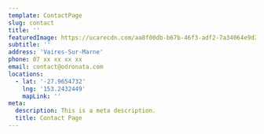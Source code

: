 ```yaml
---
template: ContactPage
slug: contact
title: ''
featuredImage: https://ucarecdn.com/aa8f00db-b67b-46f3-adf2-7a34064e9d23/
subtitle: ''
address: 'Vaires-Sur-Marne'
phone: 07 xx xx xx xx
email: contact@odronata.com
locations:
  - lat: '-27.9654732'
    lng: '153.2432449'
    mapLink: ''
meta:
  description: This is a meta description.
  title: Contact Page
---
```

